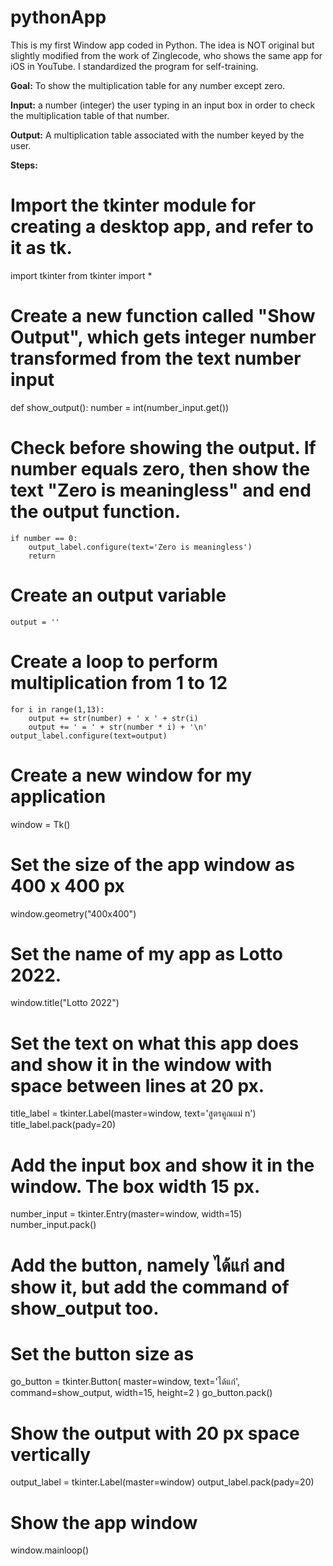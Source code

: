 # pythonApp
This is my first Window app coded in Python.
The idea is NOT original but slightly modified from the work of Zinglecode, who shows the same app for iOS in YouTube.
I standardized the program for self-training.

__Goal:__ To show the multiplication table for any number except zero.

__Input:__ a number (integer) the user typing in an input box in order to check the multiplication table of that number.

__Output:__ A multiplication table associated with the number keyed by the user.

__Steps:__

# Import the tkinter module for creating a desktop app, and refer to it as tk.
import tkinter
from tkinter import *

# Create a new function called "Show Output", which gets integer number transformed from the text number input
def show_output():
    number = int(number_input.get())

# Check before showing the output. If number equals zero, then show the text "Zero is meaningless" and end the output function.
    if number == 0:
        output_label.configure(text='Zero is meaningless')
        return

# Create an output variable
    output = ''

# Create a loop to perform multiplication from 1 to 12
    for i in range(1,13):
        output += str(number) + ' x ' + str(i)
        output += ' = ' + str(number * i) + '\n'
    output_label.configure(text=output)

# Create a new window for my application
window = Tk()

# Set the size of the app window as 400 x 400 px
window.geometry("400x400")

# Set the name of my app as Lotto 2022.
window.title("Lotto 2022")

# Set the text on what this app does and show it in the window with space between lines at 20 px.
title_label = tkinter.Label(master=window, text='สูตรคูณแม่ n')
title_label.pack(pady=20)

# Add the input box and show it in the window. The box width 15 px.
number_input = tkinter.Entry(master=window, width=15)
number_input.pack()

# Add the button, namely ได้แก่ and show it, but add the command of show_output too.
# Set the button size as
go_button = tkinter.Button(
    master=window, text='ได้แก่',
    command=show_output, width=15, height=2
)
go_button.pack()

# Show the output with 20 px space vertically
output_label = tkinter.Label(master=window)
output_label.pack(pady=20)

# Show the app window
window.mainloop()
